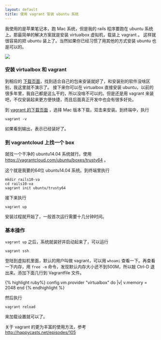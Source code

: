 ```yaml
---
layout: default
title: 使用 vagrant 安装 ubuntu 系统
---
```


我使用的是苹果笔记本，跑 Mac 系统，但是我的 rails 程序要跑在 ubuntu 系统上。那最简单的解决方案就是安装 virtualbox 虚拟机，载装上 vagrant 。 这样就很容易的把 ubuntu 装上了。当然如果你已经习惯了用其他的方式安装 ubuntu 也是可以的。

![](http://media.happycasts.net/pic/rails10/vagrant.png)

### 安装 virtualbox 和 vagrant

到相应的 [下载页面](https://www.virtualbox.org/wiki/Downloads)，找到适合自己的包来安装就好了，和安装别的软件没啥区别，我这里就不演示了。
接下来你可以在 virtualbox 直接安装 ubuntu，以前的很多年里，我自己都是这么干的，所以没啥不可以的。但是还是用 vagrant 来装吧，不仅安装起来更方便快捷，而且后面真正开发中也会有很多好处。

到 [vagrant 的下载页面](https://www.vagrantup.com/downloads.html) ，选择 Mac 版本下载，双击来安装。到终端中，执行

    vagrant -v

如果看到输出，表示已经装好了。

### 到 vagrantcloud 上找一个 box

就找一个干净的 ubuntu14.04 系统就行。使用 <https://vagrantcloud.com/ubuntu/boxes/trusty64> 。

这个就是我要的64位 ubuntu14.04 系统。到终端里执行

    mkdir rails10-va
    cd rails10-va
    vagrant init ubuntu/trusty64

接下来执行

    vagrant up

安装过程就开始了，一般首次运行需要十几分钟时间。

### 基本操作

`vagrant up` 之后，系统就装好并启动起来了，可以运行

    vagrant ssh

登陆到虚拟机里面，默认的用户叫做 vagrant，可以用 `whoami` 查看一下。再查看一下内存，用 `free -m` 命令，发现默认内存大小还不到500M，所以敲 Ctrl-D 退出来。添加下面几行到 Vagrantfile 文件。

{% highlight ruby%}
config.vm.provider "virtualbox" do |v|
  v.memory = 2048
end
{% endhighlight %}

然后执行

    vagrant reload

来加载设置就可以了。

关于 vagrant 的更为丰富的使用方法，参考 <http://happycasts.net/episodes/105>
